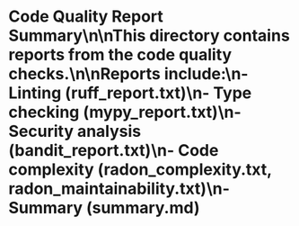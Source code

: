 # Code Quality Report Summary\n\nThis directory contains reports from the code quality checks.\n\nReports include:\n- Linting (ruff_report.txt)\n- Type checking (mypy_report.txt)\n- Security analysis (bandit_report.txt)\n- Code complexity (radon_complexity.txt, radon_maintainability.txt)\n- Summary (summary.md)
